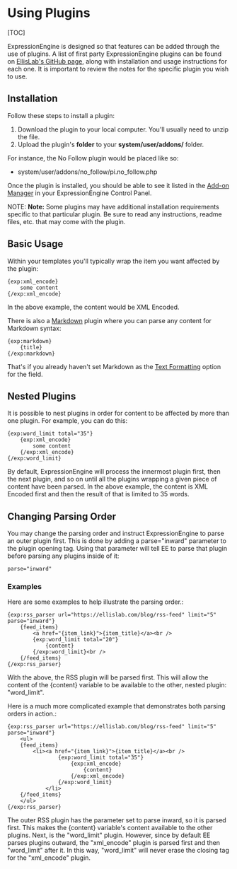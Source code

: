 <!--
    This source file is part of the open source project
    ExpressionEngine User Guide (https://github.com/ExpressionEngine/ExpressionEngine-User-Guide)

    @link      https://expressionengine.com/
    @copyright Copyright (c) 2003-2019, EllisLab Corp. (https://ellislab.com)
    @license   https://expressionengine.com/license Licensed under Apache License, Version 2.0
-->

# Using Plugins

[TOC]

ExpressionEngine is designed so that features can be added through the use of plugins. A list of first party ExpressionEngine plugins can be found on [EllisLab's GitHub page](https://github.com/EllisLab/), along with installation and usage instructions for each one. It is important to review the notes for the specific plugin you wish to use.

## Installation

Follow these steps to install a plugin:

1.  Download the plugin to your local computer. You'll usually need to unzip the file.
2.  Upload the plugin's **folder** to your **system/user/addons/** folder.

For instance, the No Follow plugin would be placed like so:

- system/user/addons/no_follow/pi.no_follow.php

Once the plugin is installed, you should be able to see it listed in the [Add-on Manager](control-panel/addons-manager.md) in your ExpressionEngine Control Panel.

NOTE: **Note:** Some plugins may have additional installation requirements specific to that particular plugin. Be sure to read any instructions, readme files, etc. that may come with the plugin.

## Basic Usage

Within your templates you'll typically wrap the item you want affected by the plugin:

    {exp:xml_encode}
        some content
    {/exp:xml_encode}

In the above example, the content would be XML Encoded.

There is also a [Markdown](http://daringfireball.net/projects/markdown/) plugin where you can parse any content for Markdown syntax:

    {exp:markdown}
        {title}
    {/exp:markdown}

That's if you already haven't set Markdown as the [Text Formatting](general/text-formatting.md) option for the field.

## Nested Plugins

It is possible to nest plugins in order for content to be affected by more than one plugin. For example, you can do this:

    {exp:word_limit total="35"}
        {exp:xml_encode}
            some content
        {/exp:xml_encode}
    {/exp:word_limit}

By default, ExpressionEngine will process the innermost plugin first, then the next plugin, and so on until all the plugins wrapping a given piece of content have been parsed. In the above example, the content is XML Encoded first and then the result of that is limited to 35 words.

## Changing Parsing Order

You may change the parsing order and instruct ExpressionEngine to parse an outer plugin first. This is done by adding a parse="inward" parameter to the plugin opening tag. Using that parameter will tell EE to parse that plugin before parsing any plugins inside of it:

    parse="inward"

### Examples

Here are some examples to help illustrate the parsing order.:

    {exp:rss_parser url="https://ellislab.com/blog/rss-feed" limit="5" parse="inward"}
        {feed_items}
            <a href="{item_link}">{item_title}</a><br />
            {exp:word_limit total="20"}
                {content}
            {/exp:word_limit}<br />
        {/feed_items}
    {/exp:rss_parser}

With the above, the RSS plugin will be parsed first. This will allow the content of the {content} variable to be available to the other, nested plugin: "word_limit".

Here is a much more complicated example that demonstrates both parsing orders in action.:

    {exp:rss_parser url="https://ellislab.com/blog/rss-feed" limit="5" parse="inward"}
        <ul>
        {feed_items}
            <li><a href="{item_link}">{item_title}</a><br />
                    {exp:word_limit total="35"}
                        {exp:xml_encode}
                            {content}
                        {/exp:xml_encode}
                    {/exp:word_limit}
                </li>
        {/feed_items}
        </ul>
    {/exp:rss_parser}

The outer RSS plugin has the parameter set to parse inward, so it is parsed first. This makes the {content} variable's content available to the other plugins. Next, is the "word_limit" plugin. However, since by default EE parses plugins outward, the "xml_encode" plugin is parsed first and then "word_limit" after it. In this way, "word_limit" will never erase the closing tag for the "xml_encode" plugin.
